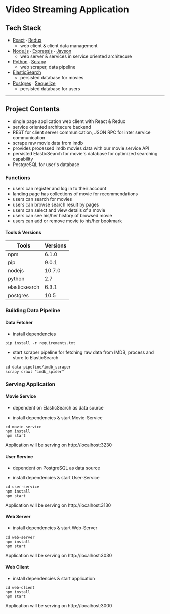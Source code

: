 # Video Streaming Application

## Tech Stack

- [React](https://github.com/facebook/react) ∙ [Redux](https://github.com/reduxjs/redux)
  - web client & client data management
- [Node.js](https://github.com/nodejs) ∙ [Expressjs](https://github.com/expressjs/express) ∙ [Jayson](https://github.com/tedeh/jayson)
  - web server & services in service oriented architecure
- [Python](https://github.com/python) ∙ [Scrapy](https://github.com/scrapy/scrapy)
  - web scraper, data pipeline
- [ElasticSearch](https://github.com/elastic/elasticsearch)
  - persisted database for movies
- [Postgres](https://github.com/postgres/postgres) ∙ [Sequelize](https://github.com/sequelize/sequelize)
  - persisted database for users

---

## Project Contents

- single page application web client with React & Redux
- service oriented architecure backend
- REST for client server communication, JSON RPC for inter service communication
- scrape raw movie data from imdb
- provides processed imdb movies data with our movie service API
- persisted ElasticSearch for movie's database for optimized searching capability
- PostgreSQL for user's database

### Functions

- users can register and log in to their account
- landing page has collections of movie for recommendations
- users can search for movies
- users can browse search result by pages
- users can select and view details of a movie
- users can see his/her history of browsed movie
- users can add or remove movie to his/her bookmark

#### Tools & Versions

| Tools         | Versions |
| ------------- | -------- |
| npm           | 6.1.0    |
| pip           | 9.0.1    |
| nodejs        | 10.7.0   |
| python        | 2.7      |
| elasticsearch | 6.3.1    |
| postgres      | 10.5     |

### Building Data Pipeline

#### Data Fetcher

- install dependencies

```terminal
pip install -r requirements.txt
```

- start scraper pipeline for fetching raw data from IMDB, process and store to ElasticSearch

```terminal
cd data-pipeline/imdb_scraper
scrapy crawl "imdb_spider"
```

### Serving Application

#### Movie Service

- dependent on ElasticSearch as data source

- install dependencies & start Movie-Service

```terminal
cd movie-service
npm install
npm start
```

Application will be serving on http://localhost:3230

#### User Service

- dependent on PostgreSQL as data source

- install dependencies & start User-Service

```terminal
cd user-service
npm install
npm start
```

Application will be serving on http://localhost:3130

#### Web Server

- install dependencies & start Web-Server

```terminal
cd web-server
npm install
npm start
```

Application will be serving on http://localhost:3030

#### Web Client

- install dependencies & start application

```terminal
cd web-client
npm install
npm start
```

Application will be serving on http://localhost:3000
